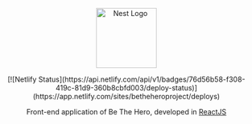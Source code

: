 <p align="center">
  <a href="https://rocketseat.com.br/" target="_blank"><img src="https://betheheroproject.netlify.com/static/media/logo.7eea718b.svg" width="120" alt="Nest Logo" /></a>
</p>
<p align="center">
[![Netlify Status](https://api.netlify.com/api/v1/badges/76d56b58-f308-419c-81d9-360b8cbfd003/deploy-status)](https://app.netlify.com/sites/betheheroproject/deploys)
</p>

<p align="center">Front-end application of Be The Hero, developed in <a href="https://reactjs.org/" target="_blank">ReactJS</a></p>
